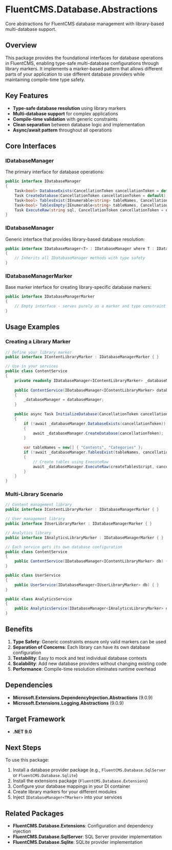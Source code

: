 # FluentCMS.Database.Abstractions

Core abstractions for FluentCMS database management with library-based multi-database support.

## Overview

This package provides the foundational interfaces for database operations in FluentCMS, enabling type-safe multi-database configurations through library markers. It implements a marker-based pattern that allows different parts of your application to use different database providers while maintaining compile-time type safety.

## Key Features

- **Type-safe database resolution** using library markers
- **Multi-database support** for complex applications
- **Compile-time validation** with generic constraints
- **Clean separation** between database logic and implementation
- **Async/await pattern** throughout all operations

## Core Interfaces

### IDatabaseManager

The primary interface for database operations:

```csharp
public interface IDatabaseManager
{
    Task<bool> DatabaseExists(CancellationToken cancellationToken = default);
    Task CreateDatabase(CancellationToken cancellationToken = default);
    Task<bool> TablesExist(IEnumerable<string> tableNames, CancellationToken cancellationToken = default);
    Task<bool> TablesEmpty(IEnumerable<string> tableNames, CancellationToken cancellationToken = default);
    Task ExecuteRaw(string sql, CancellationToken cancellationToken = default);
}
```

### IDatabaseManager<T>

Generic interface that provides library-based database resolution:

```csharp
public interface IDatabaseManager<T> : IDatabaseManager where T : IDatabaseManagerMarker
{
    // Inherits all IDatabaseManager methods with type safety
}
```

### IDatabaseManagerMarker

Base marker interface for creating library-specific database markers:

```csharp
public interface IDatabaseManagerMarker
{
    // Empty interface - serves purely as a marker and type constraint
}
```

## Usage Examples

### Creating a Library Marker

```csharp
// Define your library marker
public interface IContentLibraryMarker : IDatabaseManagerMarker { }

// Use in your services
public class ContentService
{
    private readonly IDatabaseManager<IContentLibraryMarker> _databaseManager;
    
    public ContentService(IDatabaseManager<IContentLibraryMarker> databaseManager)
    {
        _databaseManager = databaseManager;
    }
    
    public async Task InitializeDatabase(CancellationToken cancellationToken = default)
    {
        if (!await _databaseManager.DatabaseExists(cancellationToken))
        {
            await _databaseManager.CreateDatabase(cancellationToken);
        }
        
        var tableNames = new[] { "Contents", "Categories" };
        if (!await _databaseManager.TablesExist(tableNames, cancellationToken))
        {
            // Create tables using ExecuteRaw
            await _databaseManager.ExecuteRaw(createTablesScript, cancellationToken);
        }
    }
}
```

### Multi-Library Scenario

```csharp
// Content management library
public interface IContentLibraryMarker : IDatabaseManagerMarker { }

// User management library  
public interface IUserLibraryMarker : IDatabaseManagerMarker { }

// Analytics library
public interface IAnalyticsLibraryMarker : IDatabaseManagerMarker { }

// Each service gets its own database configuration
public class ContentService
{
    public ContentService(IDatabaseManager<IContentLibraryMarker> db) { }
}

public class UserService  
{
    public UserService(IDatabaseManager<IUserLibraryMarker> db) { }
}

public class AnalyticsService
{
    public AnalyticsService(IDatabaseManager<IAnalyticsLibraryMarker> db) { }
}
```

## Benefits

1. **Type Safety**: Generic constraints ensure only valid markers can be used
2. **Separation of Concerns**: Each library can have its own database configuration
3. **Testability**: Easy to mock and test individual database contexts
4. **Scalability**: Add new database providers without changing existing code
5. **Performance**: Compile-time resolution eliminates runtime overhead

## Dependencies

- **Microsoft.Extensions.DependencyInjection.Abstractions** (9.0.9)
- **Microsoft.Extensions.Logging.Abstractions** (9.0.9)

## Target Framework

- **.NET 9.0**

## Next Steps

To use this package:

1. Install a database provider package (e.g., `FluentCMS.Database.SqlServer` or `FluentCMS.Database.Sqlite`)
2. Install the extensions package (`FluentCMS.Database.Extensions`)
3. Configure your database mappings in your DI container
4. Create library markers for your different modules
5. Inject `IDatabaseManager<TMarker>` into your services

## Related Packages

- **FluentCMS.Database.Extensions**: Configuration and dependency injection
- **FluentCMS.Database.SqlServer**: SQL Server provider implementation
- **FluentCMS.Database.Sqlite**: SQLite provider implementation
